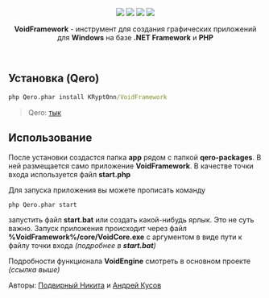 <p align="center">
    <a href="https://scrutinizer-ci.com/g/winforms-php/VoidFramework/?branch=master"><img src="https://scrutinizer-ci.com/g/winforms-php/VoidFramework/badges/quality-score.png?b=master"></a>
    <a href="https://scrutinizer-ci.com/g/winforms-php/VoidFramework/build-status/master"><img src="https://scrutinizer-ci.com/g/winforms-php/VoidFramework/badges/build.png?b=master"></a>
    <a href="https://scrutinizer-ci.com/code-intelligence"><img src="https://scrutinizer-ci.com/g/winforms-php/VoidFramework/badges/code-intelligence.svg?b=master"></a>
    <a href="license.txt"><img src="https://badges.frapsoft.com/os/gpl/gpl.png?v=103"></a>
</p>

<p align="center"><b>VoidFramework</b> - инструмент для создания графических приложений для <b>Windows</b> на базе <b>.NET Framework</b> и <b>PHP</b></p><br>

## Установка (Qero)

```cmd
php Qero.phar install KRypt0nn/VoidFramework
```

> Qero: [тык](https://github.com/KRypt0nn/Qero)

## Использование

После установки создастся папка **app** рядом с папкой **qero-packages**. В ней размещается само приложение **VoidFramework**. В качестве точки входа используется файл **start.php**

Для запуска приложения вы можете прописать команду

```cmd
php Qero.phar start
```

запустить файл **start.bat** или создать какой-нибудь ярлык. Это не суть важно. Запуск приложения происходит через файл **%VoidFramework%/core/VoidCore.exe** с аргументом в виде пути к файлу точки входа *(подробнее в **start.bat**)*

Подробности функционала **VoidEngine** смотреть в основном проекте *(ссылка выше)*

Авторы: [Подвирный Никита](https://vk.com/technomindlp) и [Андрей Кусов](https://vk.com/postmessagea)
